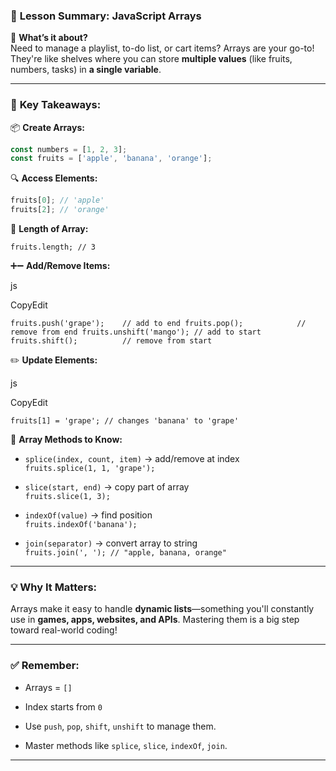 ### 🧠 **Lesson Summary: JavaScript Arrays**

🧺 **What’s it about?**  
Need to manage a playlist, to-do list, or cart items? Arrays are your go-to! They're like shelves where you can store **multiple values** (like fruits, numbers, tasks) in **a single variable**.

---

### 📌 **Key Takeaways:**

📦 **Create Arrays:**

```js
const numbers = [1, 2, 3]; 
const fruits = ['apple', 'banana', 'orange'];
```

🔍 **Access Elements:**

```js
fruits[0]; // 'apple' 
fruits[2]; // 'orange'
```

📏 **Length of Array:**

`fruits.length; // 3`

➕➖ **Add/Remove Items:**

js

CopyEdit

`fruits.push('grape');    // add to end fruits.pop();            // remove from end fruits.unshift('mango'); // add to start fruits.shift();          // remove from start`

✏️ **Update Elements:**

js

CopyEdit

`fruits[1] = 'grape'; // changes 'banana' to 'grape'`

🧰 **Array Methods to Know:**

- `splice(index, count, item)` → add/remove at index  
    `fruits.splice(1, 1, 'grape');`
    
- `slice(start, end)` → copy part of array  
    `fruits.slice(1, 3);`
    
- `indexOf(value)` → find position  
    `fruits.indexOf('banana');`
    
- `join(separator)` → convert array to string  
    `fruits.join(', '); // "apple, banana, orange"`
    

---

### 💡 **Why It Matters:**

Arrays make it easy to handle **dynamic lists**—something you'll constantly use in **games, apps, websites, and APIs**. Mastering them is a big step toward real-world coding!

---

### ✅ **Remember:**

- Arrays = `[]`
    
- Index starts from `0`
    
- Use `push`, `pop`, `shift`, `unshift` to manage them.
    
- Master methods like `splice`, `slice`, `indexOf`, `join`.
    

---